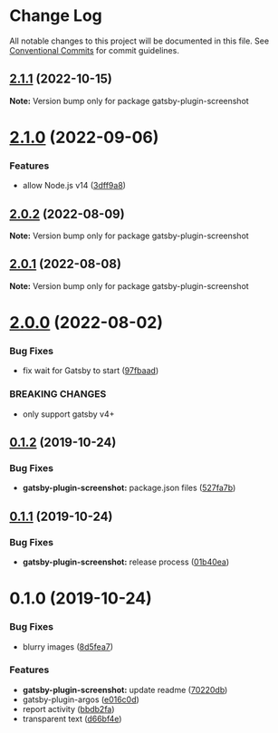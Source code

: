 # Change Log

All notable changes to this project will be documented in this file.
See [Conventional Commits](https://conventionalcommits.org) for commit guidelines.

## [2.1.1](https://github.com/argos-ci/argos-javascript/compare/gatsby-plugin-screenshot@2.1.0...gatsby-plugin-screenshot@2.1.1) (2022-10-15)

**Note:** Version bump only for package gatsby-plugin-screenshot

# [2.1.0](https://github.com/argos-ci/argos-javascript/compare/gatsby-plugin-screenshot@2.0.2...gatsby-plugin-screenshot@2.1.0) (2022-09-06)

### Features

- allow Node.js v14 ([3dff9a8](https://github.com/argos-ci/argos-javascript/commit/3dff9a8656e24dea5cc9d7fa659a114c6f5f7b29))

## [2.0.2](https://github.com/argos-ci/argos-javascript/compare/gatsby-plugin-screenshot@2.0.1...gatsby-plugin-screenshot@2.0.2) (2022-08-09)

**Note:** Version bump only for package gatsby-plugin-screenshot

## [2.0.1](https://github.com/argos-ci/argos-javascript/compare/gatsby-plugin-screenshot@2.0.0...gatsby-plugin-screenshot@2.0.1) (2022-08-08)

**Note:** Version bump only for package gatsby-plugin-screenshot

# [2.0.0](https://github.com/argos-ci/argos-javascript/compare/gatsby-plugin-screenshot@1.0.0...gatsby-plugin-screenshot@2.0.0) (2022-08-02)

### Bug Fixes

- fix wait for Gatsby to start ([97fbaad](https://github.com/argos-ci/argos-javascript/commit/97fbaad6d785d2e1cc3e74e298f25a72c73564d9))

### BREAKING CHANGES

- only support gatsby v4+

## [0.1.2](https://github.com/argos-ci/argos-javascript/compare/gatsby-plugin-screenshot@0.1.1...gatsby-plugin-screenshot@0.1.2) (2019-10-24)

### Bug Fixes

- **gatsby-plugin-screenshot:** package.json files ([527fa7b](https://github.com/argos-ci/argos-javascript/commit/527fa7b9562f604e54b2903a0a43400f4cd002de))

## [0.1.1](https://github.com/argos-ci/argos-javascript/compare/gatsby-plugin-screenshot@0.1.0...gatsby-plugin-screenshot@0.1.1) (2019-10-24)

### Bug Fixes

- **gatsby-plugin-screenshot:** release process ([01b40ea](https://github.com/argos-ci/argos-javascript/commit/01b40ea1ae73b5580c44ff33a03ededd3d62686f))

# 0.1.0 (2019-10-24)

### Bug Fixes

- blurry images ([8d5fea7](https://github.com/argos-ci/argos-javascript/commit/8d5fea774be8e6270b9e7af2090d27509e179acd))

### Features

- **gatsby-plugin-screenshot:** update readme ([70220db](https://github.com/argos-ci/argos-javascript/commit/70220dbec23da195c3582ac1971eda524c5d74f3))
- gatsby-plugin-argos ([e016c0d](https://github.com/argos-ci/argos-javascript/commit/e016c0db8caee72e93eb737a07c157a5d256f311))
- report activity ([bbdb2fa](https://github.com/argos-ci/argos-javascript/commit/bbdb2faf35b91b6e55edc94c6fc705841d640437))
- transparent text ([d66bf4e](https://github.com/argos-ci/argos-javascript/commit/d66bf4e535a867fdd94982ccd7c746dc3fa19fc0))
